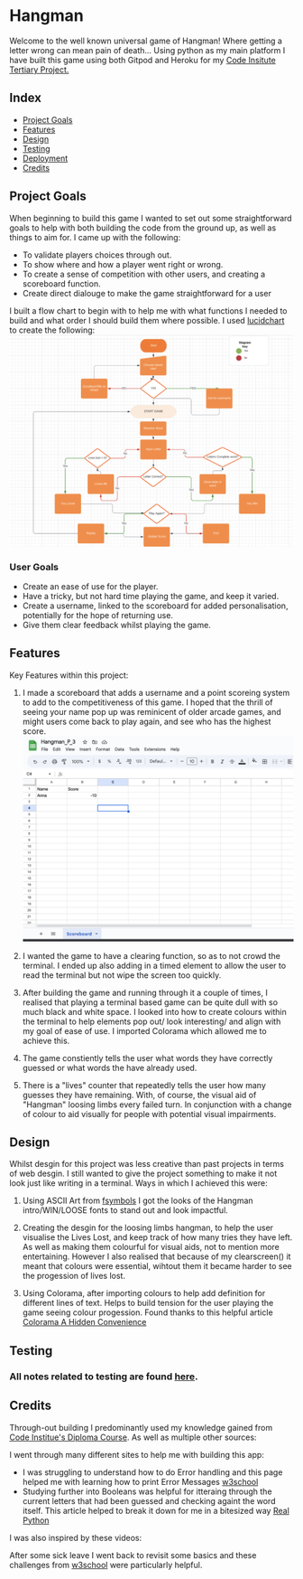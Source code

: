 # Hangman
Welcome to the well known universal game of Hangman! Where getting a letter wrong can mean pain of death...
Using python as my main platform I have built this game using both Gitpod and Heroku for my [Code Insitute Tertiary Project.](https://codeinstitute.net/full-stack-software-development-diploma/)

## Index

* [Project Goals](#project-goals) 
* [Features](#features)
* [Design](#design)
* [Testing](#testing)
* [Deployment](#deployment)
* [Credits](#credits)


## Project Goals
When beginning to build this game I wanted to set out some straightforward goals to help with both building the code from the ground up, as well as things to aim for. I came up with the following:

* To validate players choices through out.
* To show where and how a player went right or wrong.
* To create a sense of competition with other users, and creating a scoreboard function.
* Create direct dialouge to make the game straightforward for a user

I built a flow chart to begin with to help me with what functions I needed to build and what order I should build them where possible. I used [lucidchart](https://www.lucidchart.com/pages/) to create the following:
![Lucidchart Flowchart](./documentation/features/flowchart_hangman.png "Flowchart")

### User Goals
- Create an ease of use for the player.
- Have a tricky, but not hard time playing the game, and keep it varied.
- Create a username, linked to the scoreboard for added personalisation, potentially for the hope of returning use.
- Give them clear feedback whilst playing the game. 

## Features 
Key Features within this project:

1. I made a scoreboard that adds a username and a point scoreing system to add to the competitiveness of this game. I hoped that the thrill of seeing your name pop up was reminicent of older arcade games, and might users come back to play again, and see who has the highest score.
![Scoreboard](./documentation/scoreboard_pics/scoreboard_hangman.png "Scoreboard")

2. I wanted the game to have a clearing function, so as to not crowd the terminal. I ended up also adding in a timed element to allow the user to read the terminal but not wipe the screen too quickly. 

3. After building the game and running through it a couple of times, I realised that playing a terminal based game can be quite dull with so much black and white space. I looked into how to create colours within the terminal to help elements pop out/ look interesting/ and align with my goal of ease of use. I imported Colorama which allowed me to achieve this.

4. The game constiently tells the user what words they have correctly guessed or what words the have already used. 

5. There is a "lives" counter that repeatedly tells the user how many guesses they have remaining. With, of course, the visual aid of "Hangman" loosing limbs every failed turn. In conjunction with a change of colour to aid visually for people with potential visual impairments. 


## Design 
Whilst desgin for this project was less creative than past projects in terms of web desgin. I still wanted to give the project something to make it not look just like writing in a terminal. Ways in which I achieved this were:
1. Using ASCII Art from [fsymbols](https://fsymbols.com/text-art/) I got the looks of the Hangman intro/WIN/LOOSE fonts to stand out and look impactful. 

2. Creating the desgin for the loosing limbs hangman, to help the user visualise the Lives Lost, and keep track of how many tries they have left. As well as making them colourful for visual aids, not to mention more entertaining. However I also realised that because of my clearscreen() it meant that colours were essential, wihtout them it became harder to see the progession of lives lost. 

3. Using Colorama, after importing colours to help add definition for different lines of text. Helps to build tension for the user playing the game seeing colour progession. Found thanks to this helpful article [Colorama A Hidden Convenience](https://medium.com/analytics-vidhya/colorama-a-hidden-convinience-6fb22dc00835)



## Testing

  ### All notes related to testing are found [here](documentation/testing.md).

## Credits 
Through-out building I predominantly used my knowledge gained from [Code Institue's Diploma Course](https://codeinstitute.net/full-stack-software-development-diploma/). As well as multiple other sources:

 I went through many different sites to help me with building this app:
 * I was struggling to understand how to do Error handling and this page helped me with learning how to print Error Messages [w3school](https://www.w3schools.com/python/gloss_python_error_handling.asp)
 * Studying further into Booleans was helpful for itteraing through the current letters that had been guessed and checking againt the word itself. This article helped to break it down for me in a bitesized way [Real Python](https://realpython.com/python-in-operator/)

 I was also inspired by these videos:


 After some sick leave I went back to revisit some basics and these challenges from [w3school](https://www.w3schools.com/python/exercise.asp?filename=exercise_ifelse1) were particularly helpful. 
 
